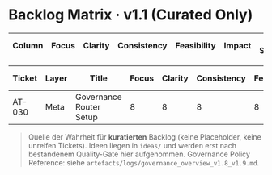 # Backlog Matrix · v1.1 (Curated Only)

| Column | Focus | Clarity | Consistency | Feasibility | Impact | AI Support | Score | Status | Owner
|---|---|---|---|---|---|---|---|---|---

| Ticket | Layer | Title | Focus | Clarity | Consistency | Feasibility | Impact | AI Support | Score | Status | Owner
|---|---|---|---|---|---|---|---|---|---|---|---
| AT-030 | Meta | Governance Router Setup | 8 | 8 | 8 | 8 | 9 | 7 | 8.0 | ready | Governance Maintainer |

> Quelle der Wahrheit für **kuratierten** Backlog (keine Placeholder, keine unreifen Tickets).
> Ideen liegen in `ideas/` und werden erst nach bestandenem Quality-Gate hier aufgenommen.
> Governance Policy Reference: siehe `artefacts/logs/governance_overview_v1.8_v1.9.md`.
